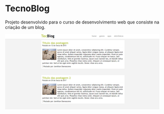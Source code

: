 # TecnoBlog
Projeto desenvolvido para o curso de desenvolvimento web que consiste na criação de um blog.

<img src="foto-projeto.PNG" />
